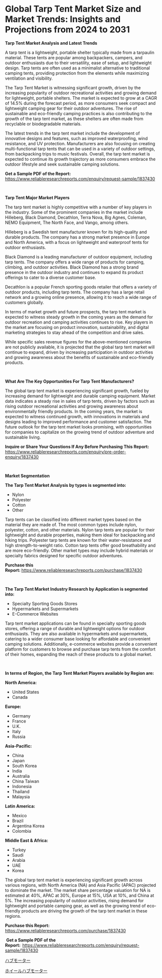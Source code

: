 <p><h1>Global Tarp Tent Market Size and Market Trends: Insights and Projections from 2024 to 2031</h1></p><p><strong>Tarp Tent Market Analysis and Latest Trends</strong></p>
<p><p>A tarp tent is a lightweight, portable shelter typically made from a tarpaulin material. These tents are popular among backpackers, campers, and outdoor enthusiasts due to their versatility, ease of setup, and lightweight design. Tarp tents are often used as a minimalist alternative to traditional camping tents, providing protection from the elements while maximizing ventilation and visibility.</p><p>The Tarp Tent Market is witnessing significant growth, driven by the increasing popularity of outdoor recreational activities and growing demand for lightweight, portable shelters. The market is expected to grow at a CAGR of 14.5% during the forecast period, as more consumers seek compact and lightweight camping gear for their outdoor adventures. The rise of sustainable and eco-friendly camping practices is also contributing to the growth of the tarp tent market, as these shelters are often made from recyclable or biodegradable materials.</p><p>The latest trends in the tarp tent market include the development of innovative designs and features, such as improved waterproofing, wind resistance, and UV protection. Manufacturers are also focusing on creating multi-functional tarp tents that can be used in a variety of outdoor settings, from backpacking trips to music festivals. Overall, the tarp tent market is expected to continue its growth trajectory as more consumers embrace the outdoor lifestyle and seek sustainable camping solutions.</p></p>
<p><strong>Get a Sample PDF of the Report:&nbsp;</strong> <a href="https://www.reliableresearchreports.com/enquiry/request-sample/1837430">https://www.reliableresearchreports.com/enquiry/request-sample/1837430</a></p>
<p>&nbsp;</p>
<p><strong>Tarp Tent Major Market Players</strong></p>
<p><p>The tarp tent market is highly competitive with a number of key players in the industry. Some of the prominent companies in the market include Hilleberg, Black Diamond, Decathlon, Terra Nova, Big Agnes, Coleman, NEMO Equipment, The North Face, and Vango, among others.</p><p>Hilleberg is a Swedish tent manufacturer known for its high-quality and durable products. The company has a strong market presence in Europe and North America, with a focus on lightweight and waterproof tents for outdoor enthusiasts.</p><p>Black Diamond is a leading manufacturer of outdoor equipment, including tarp tents. The company offers a wide range of products for camping, climbing, and outdoor activities. Black Diamond has a strong brand presence in the outdoor industry and continues to expand its product offerings to cater to a diverse customer base.</p><p>Decathlon is a popular French sporting goods retailer that offers a variety of outdoor products, including tarp tents. The company has a large retail network and a growing online presence, allowing it to reach a wide range of customers globally.</p><p>In terms of market growth and future prospects, the tarp tent market is expected to witness steady growth in the coming years as the demand for outdoor recreation and camping activities continues to rise. Key players in the market are focusing on product innovation, sustainability, and digital marketing strategies to stay ahead of the competition and drive sales.</p><p>While specific sales revenue figures for the above-mentioned companies are not publicly available, it is projected that the global tarp tent market will continue to expand, driven by increasing participation in outdoor activities and growing awareness about the benefits of sustainable and eco-friendly products.</p></p>
<p>&nbsp;</p>
<p><strong>What Are The Key Opportunities For Tarp Tent Manufacturers?</strong></p>
<p><p>The global tarp tent market is experiencing significant growth, fueled by increasing demand for lightweight and durable camping equipment. Market data indicates a steady rise in sales of tarp tents, driven by factors such as rising outdoor recreational activities and growing awareness about environmentally friendly products. In the coming years, the market is expected to witness continued growth, with innovations in materials and designs leading to improved performance and customer satisfaction. The future outlook for the tarp tent market looks promising, with opportunities for companies to capitalize on the growing trend of outdoor adventure and sustainable living.</p></p>
<p><strong>Inquire or Share Your Questions If Any Before Purchasing This Report:</strong> <a href="https://www.reliableresearchreports.com/enquiry/pre-order-enquiry/1837430">https://www.reliableresearchreports.com/enquiry/pre-order-enquiry/1837430</a></p>
<p>&nbsp;</p>
<p><strong>Market Segmentation</strong></p>
<p><strong>The Tarp Tent Market Analysis by types is segmented into:</strong></p>
<p><ul><li>Nylon</li><li>Polyester</li><li>Cotton</li><li>Other</li></ul></p>
<p><p>Tarp tents can be classified into different market types based on the material they are made of. The most common types include nylon, polyester, cotton, and other materials. Nylon tarp tents are popular for their lightweight and durable properties, making them ideal for backpacking and hiking trips. Polyester tarp tents are known for their water-resistance and high strength-to-weight ratio. Cotton tarp tents offer good breathability and are more eco-friendly. Other market types may include hybrid materials or specialty fabrics designed for specific outdoor adventures.</p></p>
<p><strong>Purchase this Report:&nbsp;</strong><a href="https://www.reliableresearchreports.com/purchase/1837430">https://www.reliableresearchreports.com/purchase/1837430</a></p>
<p>&nbsp;</p>
<p><strong>The Tarp Tent Market Industry Research by Application is segmented into:</strong></p>
<p><ul><li>Specialty Sporting Goods Stores</li><li>Hypermarkets and Supermarkets</li><li>E-Commerce Websites</li></ul></p>
<p><p>Tarp tent market applications can be found in specialty sporting goods stores, offering a range of durable and lightweight options for outdoor enthusiasts. They are also available in hypermarkets and supermarkets, catering to a wider consumer base looking for affordable and convenient camping solutions. Additionally, e-commerce websites provide a convenient platform for customers to browse and purchase tarp tents from the comfort of their homes, expanding the reach of these products to a global market.</p></p>
<p>&nbsp;</p>
<p><strong>In terms of Region, the Tarp Tent Market Players available by Region are:</strong></p>
<p>
    <p> <strong> North America: </strong>
        <ul>
            <li>United States</li>
            <li>Canada</li>
        </ul>
        </p> 
    <p> <strong> Europe: </strong>
        <ul>
            <li>Germany</li>
            <li>France</li>
            <li>U.K.</li>
            <li>Italy</li>
            <li>Russia</li>
        </ul>
        </p> 
    <p> <strong> Asia-Pacific: </strong>
        <ul>
            <li>China</li>
            <li>Japan</li>
            <li>South Korea</li>
            <li>India</li>
            <li>Australia</li>
            <li>China Taiwan</li>
            <li>Indonesia</li>
            <li>Thailand</li>
            <li>Malaysia</li>
        </ul>
        </p> 
    <p> <strong> Latin America: </strong>
        <ul>
            <li>Mexico</li>
            <li>Brazil</li>
            <li>Argentina Korea</li>
            <li>Colombia</li>
        </ul>
        </p> 
    <p> <strong> Middle East & Africa: </strong>
        <ul>
            <li>Turkey</li>
            <li>Saudi</li>
            <li>Arabia</li>
            <li>UAE</li>
            <li>Korea</li>
        </ul>
    </p>
    </p>
<p><p>The global tarp tent market is experiencing significant growth across various regions, with North America (NA) and Asia Pacific (APAC) projected to dominate the market. The market share percentage valuation for NA is estimated at 40%, APAC at 30%, Europe at 15%, USA at 10%, and China at 5%. The increasing popularity of outdoor activities, rising demand for lightweight and portable camping gear, as well as the growing trend of eco-friendly products are driving the growth of the tarp tent market in these regions.</p></p>
<p><strong>Purchase this Report: </strong><a href="https://www.reliableresearchreports.com/purchase/1837430">https://www.reliableresearchreports.com/purchase/1837430</a></p>
<p>&nbsp;<strong>Get a Sample PDF of the Report:&nbsp;&nbsp;</strong><a href="https://www.reliableresearchreports.com/enquiry/request-sample/1837430">https://www.reliableresearchreports.com/enquiry/request-sample/1837430</a></p>
<p><strong></strong></p>
<p><p><a href="https://github.com/marbadji/Market-Research-Report-List-1/blob/main/94523215972.md">ハブモーター</a></p><p><a href="https://github.com/KaydenJohns1964/Market-Research-Report-List-1/blob/main/41032445973.md">ホイールハブモーター</a></p></p>